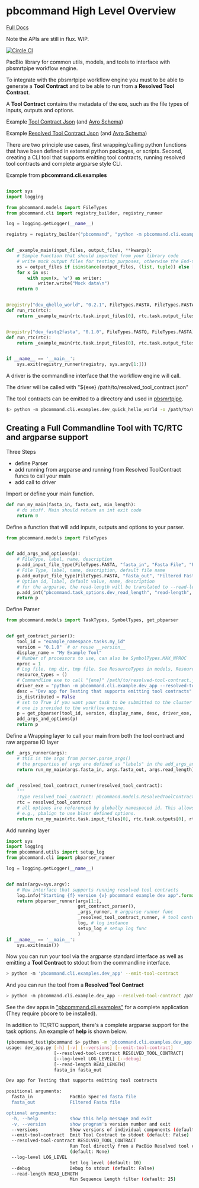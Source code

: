 pbcommand High Level Overview
=============================

[Full Docs](http://pbcommand.readthedocs.org/en/latest/)

Note the APIs are still in flux. WIP.

[![Circle CI](https://circleci.com/gh/PacificBiosciences/pbcommand.svg?style=svg)](https://circleci.com/gh/PacificBiosciences/pbcommand)

PacBio library for common utils, models, and tools to interface with pbsmrtpipe workflow engine.

To integrate with the pbsmrtpipe workflow engine you must to be able to generate a **Tool Contract** and to be able to run from a **Resolved Tool Contract**.

A **Tool Contract** contains the metadata of the exe, such as the file types of inputs, outputs and options.

Example [Tool Contract Json](https://github.com/PacificBiosciences/pbcommand/blob/master/tests/data/dev_example_dev_txt_app_tool_contract.json) (and [Avro Schema](https://github.com/PacificBiosciences/pbcommand/blob/master/pbcommand/schemas/tool_contract.avsc))

Example [Resolved Tool Contract Json](https://github.com/PacificBiosciences/pbcommand/blob/master/tests/data/resolved_tool_contract_dev_app.json) (and [Avro Schema](https://github.com/PacificBiosciences/pbcommand/blob/master/pbcommand/schemas/resolved_tool_contract.avsc))

There are two principle use cases, first wrapping/calling python functions that have been defined in external python packages, or scripts. Second, creating a CLI tool that supports emitting tool contracts, running resolved tool contracts and complete argparse style CLI.

Example from **pbcommand.cli.examples**

```python

import sys
import logging

from pbcommand.models import FileTypes
from pbcommand.cli import registry_builder, registry_runner

log = logging.getLogger(__name__)

registry = registry_builder("pbcommand", "python -m pbcommand.cli.examples.dev_quick_hello_world ")


def _example_main(input_files, output_files, **kwargs):
    # Simple Function that should imported from your library code
    # write mock output files for testing purposes, otherwise the End-to-End test will fail
    xs = output_files if isinstance(output_files, (list, tuple)) else [output_files]
    for x in xs:
        with open(x, 'w') as writer:
            writer.write("Mock data\n")
    return 0


@registry("dev_qhello_world", "0.2.1", FileTypes.FASTA, FileTypes.FASTA, nproc=1, options=dict(alpha=1234))
def run_rtc(rtc):
    return _example_main(rtc.task.input_files[0], rtc.task.output_files[0], nproc=rtc.task.nproc)


@registry("dev_fastq2fasta", "0.1.0", FileTypes.FASTQ, FileTypes.FASTA)
def run_rtc(rtc):
    return _example_main(rtc.task.input_files[0], rtc.task.output_files[0])


if __name__ == '__main__':
    sys.exit(registry_runner(registry, sys.argv[1:]))

```

A driver is the commandline interface that the workflow engine will call.

The driver will be called with "${exe} /path/to/resolved_tool_contract.json"

The tool contracts can be emitted to a directory and used in [pbsmrtpipe](https://github.com/PacificBiosciences/pbsmrtpipe).

```bash
$> python -m pbcommand.cli.examples.dev_quick_hello_world -o /path/to/my-tool-contracts
```


Creating a Full Commandline Tool with TC/RTC and argparse support
-----------------------------------------------------------------

Three Steps
- define Parser
- add running from argparse and running from Resolved ToolContract funcs to call your main
- add call to driver

Import or define your main function.

```python
def run_my_main(fasta_in, fasta_out, min_length):
    # do stuff. Main should return an int exit code
    return 0
```

Define a function that will add inputs, outputs and options to your parser.

```python
from pbcommand.models import FileTypes


def add_args_and_options(p):
    # FileType, label, name, description
    p.add_input_file_type(FileTypes.FASTA, "fasta_in", "Fasta File", "PacBio Spec'ed fasta file")
    # File Type, label, name, description, default file name
    p.add_output_file_type(FileTypes.FASTA, "fasta_out", "Filtered Fasta file", "Filtered Fasta file", "filter.fasta")
    # Option id, label, default value, name, description
    # for the argparse, the read-length will be translated to --read-length and (accessible via args.read_length)
    p.add_int("pbcommand.task_options.dev_read_length", "read-length", 25, "Length filter", "Min Sequence Length filter")
    return p
```

Define Parser

```python
from pbcommand.models import TaskTypes, SymbolTypes, get_pbparser


def get_contract_parser():
    tool_id = "example_namespace.tasks.my_id"
    version = "0.1.0"  # or reuse __version__
    display_name = "My Example Tool"
    # Number of processors to use, can also be SymbolTypes.MAX_NPROC
    nproc = 1
    # Log file, tmp dir, tmp file. See ResourceTypes in models, ResourceTypes.TMP_DIR
    resource_types = ()
    # Commandline exe to call "{exe}" /path/to/resolved-tool-contract.json
    driver_exe = "python -m pbcommand.cli.example.dev_app --resolved-tool-contract "
    desc = "Dev app for Testing that supports emitting tool contracts"
    is_distributed = False 
    # set to True if you want your task to be submitted to the cluster manager (e.g., SGE) if 
    # one is provided to the workflow engine.
    p = get_pbparser(tool_id, version, display_name, desc, driver_exe, is_distributed=is_distributed, nproc=nproc, resource_types=resource_types)
    add_args_and_options(p)
    return p
```
        

Define a Wrapping layer to call your main from both the tool contract and raw argparse IO layer

```python
def _args_runner(args):
    # this is the args from parser.parse_args()
    # the properties of args are defined as "labels" in the add_args_and_options func.
    return run_my_main(args.fasta_in, args.fasta_out, args.read_length)

    
def _resolved_tool_contract_runner(resolved_tool_contract):
    """
    :type resolved_tool_contract: pbcommand.models.ResolvedToolContract"""
    rtc = resolved_tool_contract
    # all options are referenced by globally namespaced id. This allows tools to use other tools options
    # e.g., pbalign to use blasr defined options.
    return run_my_main(rtc.task.input_files[0], rtc.task.outputs[0], rtc.task.options["pbcommand.task_options.dev_read_length"])
```
    
    
    
    
Add running layer

```python
import sys
import logging
from pbcommand.utils import setup_log
from pbcommand.cli import pbparser_runner

log = logging.getLogger(__name__)


def main(argv=sys.argv):
    # New interface that supports running resolved tool contracts
    log.info("Starting {f} version {v} pbcommand example dev app".format(f=__file__, v="0.1.0"))
    return pbparser_runner(argv[1:], 
                           get_contract_parser(), 
                           _args_runner, # argparse runner func
                           _resolved_tool_contract_runner, # tool contract runner func
                           log, # log instance
                           setup_log # setup log func
                           )
if __name__ == '__main__':
    sys.exit(main())
```

Now you can run your tool via the argparse standard interface as well as emitting a **Tool Contract** to stdout from the commandline interface.

```sh
> python -m 'pbcommand.cli.examples.dev_app' --emit-tool-contract
```

And you can run the tool from a **Resolved Tool Contract**

```sh
> python -m pbcommand.cli.example.dev_app --resolved-tool-contract /path/to/resolved_contract.json
```

See the dev apps in ["pbcommand.cli.examples"](https://github.com/PacificBiosciences/pbcommand/blob/master/pbcommand/cli/examples/dev_app.py) for a complete application (They require pbcore to be installed).

In addition to TC/RTC support, there's a complete argparse support for the task options. An example of **help** is shown below.

```sh
(pbcommand_test)pbcommand $> python -m 'pbcommand.cli.examples.dev_app' --help
usage: dev_app.py [-h] [-v] [--versions] [--emit-tool-contract]
                  [--resolved-tool-contract RESOLVED_TOOL_CONTRACT]
                  [--log-level LOG_LEVEL] [--debug]
                  [--read-length READ_LENGTH]
                  fasta_in fasta_out

Dev app for Testing that supports emitting tool contracts

positional arguments:
  fasta_in              PacBio Spec'ed fasta file
  fasta_out             Filtered Fasta file

optional arguments:
  -h, --help            show this help message and exit
  -v, --version         show program's version number and exit
  --versions            Show versions of individual components (default: None)
  --emit-tool-contract  Emit Tool Contract to stdout (default: False)
  --resolved-tool-contract RESOLVED_TOOL_CONTRACT
                        Run Tool directly from a PacBio Resolved tool contract
                        (default: None)
  --log-level LOG_LEVEL
                        Set log level (default: 10)
  --debug               Debug to stdout (default: False)
  --read-length READ_LENGTH
                        Min Sequence Length filter (default: 25)
```

